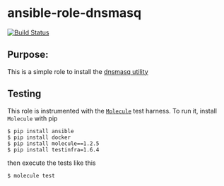 # ansible-role-dnsmasq

[![Build Status](https://travis-ci.org/Solinea/ansible-role-dnsmasq.svg?branch=master)](https://travis-ci.org/Solinea/ansible-role-dnsmasq)

## Purpose:
This is a simple role to install the [dnsmasq utility](http://www.thekelleys.org.uk/dnsmasq/docs/dnsmasq-man.html)

## Testing 
This role is instrumented with the [`Molecule`](https://molecule.readthedocs.io/en/stable-1.25/) test harness. To run it, install `Molecule` with pip
 ```commandline
$ pip install ansible
$ pip install docker
$ pip install molecule==1.2.5
$ pip install testinfra=1.6.4
```
then execute the tests like this
```commandline
$ molecule test 
```
